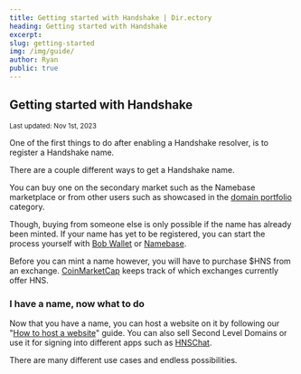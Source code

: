```yaml
---
title: Getting started with Handshake | Dir.ectory
heading: Getting started with Handshake
excerpt: 
slug: getting-started
img: /img/guide/
author: Ryan
public: true
---
```


## Getting started with Handshake

<sub>Last updated: Nov 1st, 2023</sub>

One of the first things to do after enabling a Handshake resolver, is 
to register a Handshake name.

There are a couple different ways to get a Handshake name. 

You can buy one on the secondary market such as the Namebase 
marketplace or from other users such as showcased in the 
<a href="/c/domains/">domain portfolio</a> category. 

Though, buying from someone else is only possible if the name has 
already been minted. If your name has yet to be registered, you can 
start the process yourself with <a href="/c/registrars/#bob">Bob Wallet</a> 
or <a href="/c/registrars/#namebase">Namebase</a>.

Before you can mint a name however, you will have to purchase $HNS 
from an exchange. <a href="https://coinmarketcap.com/currencies/handshake/" target="_BLANK">CoinMarketCap</a>
keeps track of which exchanges currently offer HNS.

### I have a name, now what to do

Now that you have a name, you can host a website on it by following 
our "<a href="/guide/hosting-a-website">How to host a website</a>" guide.
You can also sell Second Level Domains or use it for signing into different apps such as 
<a href="/c/apps/#hnschat">HNSChat</a>.

There are many different use cases and endless possibilities.